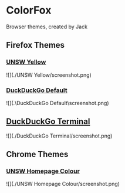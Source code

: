# ColorFox

Browser themes, created by Jack

## Firefox Themes

### [UNSW Yellow](https://addons.mozilla.org/en-US/firefox/addon/unsw-yellow/)

![](./UNSW Yellow/screenshot.png)

### [DuckDuckGo Default](https://addons.mozilla.org/en-US/firefox/addon/duckduckgo-default/)

![](.\DuckDuckGo Default\screenshot.png)

## [DuckDuckGo Terminal](https://addons.mozilla.org/en-US/firefox/addon/duckduckgo-terminal/)

![](./DuckDuckGo Terminal/screenshot.png)

## Chrome Themes

### [UNSW Homepage Colour](https://chrome.google.com/webstore/detail/unsw-homepage-colour/ojlaccnnglpcdlmoijfldnoamfaioifc)

![](./UNSW Homepage Colour/screenshot.png)
